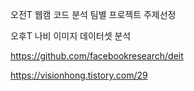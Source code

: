 오전T
웹캠 코드 분석
팀별 프로젝트 주제선정

오후T
나비 이미지 데이터셋 분석

https://github.com/facebookresearch/deit

https://visionhong.tistory.com/29